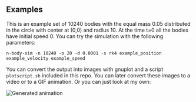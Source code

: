 Examples
--------

This is an example set of 10240 bodies with the equal mass 0.05
distributed in the circle with center at (0,0) and radius 10. At the
time t=0 all the bodies have initial speed 0. You can try the
simulation with the following parameters:

`n-body-sim -n 10240 -o 20 -d 0.0001 -s rk4 example_position example_velocity example_speed`

You can convert the output into images with gnuplot and a script
`plotscript.sh` included in this repo. You can later convert these
images to a video or to a GIF animation. Or you can just look at my
own:

![Generated animation](world.gif)
